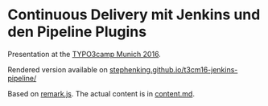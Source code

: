 # Continuous Delivery mit Jenkins und den Pipeline Plugins

Presentation at the [TYPO3camp Munich 2016](http://www.typo3camp-munich.de).

Rendered version available on [stephenking.github.io/t3cm16-jenkins-pipeline/](http://stephenking.github.io/t3cm16-jenkins-pipeline/)

Based on [remark.js](http://remarkjs.com). The actual content is in [content.md](https://github.com/StephenKing/t3cm16-jenkins-pipeline/blob/master/content.md).
